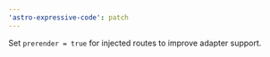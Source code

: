 ```yaml
---
'astro-expressive-code': patch
---
```


Set `prerender = true` for injected routes to improve adapter support.
